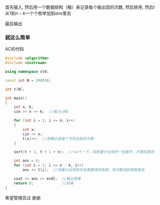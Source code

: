 首先输入, 然后用一个数据结构（桶）来记录每个输出现的次数, 然后排序, 然后$t$从$1$到$n - k$一个个枚举加到$ans$里去

最后输出

### 就这么简单

AC的代码

```cpp
#include <algorithm>
#include <iostream>

using namespace std;

const int N = 200010;

int t[N];

int main()
{
    int n, k;
    cin >> n >> k;  //输入n和k

    for (int i = 1; i <= n; i++)
    {
        int x;
        cin >> x;
        t[x]++;  //用桶记录每个字符出现的次数
    }

    sort(t + 1, t + 1 + n);  //sort一下，找到最少出现的一些数字，方便后面改

    int ans = 0;
    for (int i = 1; i <= n - k; i++)
        ans += t[i];  //将最少出现的并且需要改的改掉，将次数加到答案里去

    cout << ans << endl;  //输出答案
    return 0;             //结束
}
```
希望管理员过
谢谢